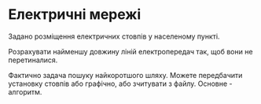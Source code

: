 # Електричні мережі

Задано розміщення електричних стовпів у населеному пункті. 

Розрахувати найменшу довжину ліній електропередач так, щоб вони не перетиналися.

Фактично задача пошуку найкоротшого шляху. Можете передбачити установку стовпів або графічно, або зчитувати з файлу. Основне - алгоритм.